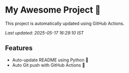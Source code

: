 # My Awesome Project 🚀

This project is automatically updated using GitHub Actions.

_Last updated: 2025-05-17 16:29:10 IST_

## Features
- Auto-update README using Python 🐍
- Auto Git push with GitHub Actions 🤖
